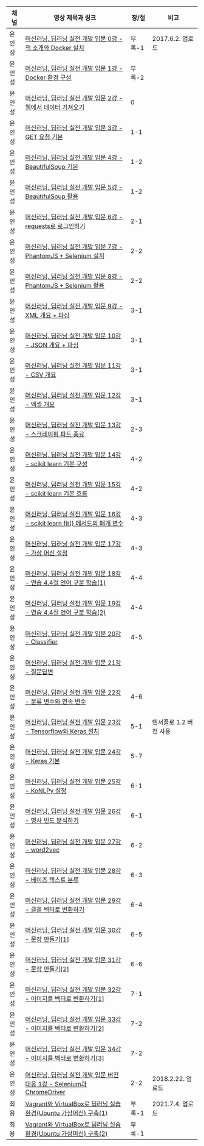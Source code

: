 | 채널  | 영상 제목과 링크 | 장/절 | 비고 |
| ----- | ------------- | ----- | --- |
| 윤인성 | [머신러닝, 딥러닝 실전 개발 입문 0강 - 책 소개와 Docker 설치](https://www.youtube.com/watch?v=l_XFlB1Wwz8) | 부록-1 | 2017.6.2. 업로드 |
| 윤인성 | [머신러닝, 딥러닝 실전 개발 입문 1강 - Docker 환경 구성](https://www.youtube.com/watch?v=vGrd5bSoBs8) | 부록-2 | |
| 윤인성 | [머신러닝, 딥러닝 실전 개발 입문 2강 - 웹에서 데이터 가져오기](https://www.youtube.com/watch?v=bObKmnvv7oQ) | 0 | |
| 윤인성 | [머신러닝, 딥러닝 실전 개발 입문 3강 - GET 요청 기본](https://www.youtube.com/watch?v=fZ9uDQbmObQ) | 1-1 | |
| 윤인성 | [머신러닝, 딥러닝 실전 개발 입문 4강 - BeautifulSoup 기본](https://www.youtube.com/watch?v=HtJMZo2NyMk) | 1-2 | |
| 윤인성 | [머신러닝, 딥러닝 실전 개발 입문 5강 - BeautifulSoup 활용](https://www.youtube.com/watch?v=ivf1I85pzw8) | 1-2 | |
| 윤인성 | [머신러닝, 딥러닝 실전 개발 입문 6강 - requests로 로그인하기](https://www.youtube.com/watch?v=qUXBigB269w) | 2-1 | |
| 윤인성 | [머신러닝, 딥러닝 실전 개발 입문 7강 - PhantomJS + Selenium 설치](https://www.youtube.com/watch?v=fYNHSYBtxZ0) | 2-2 | |
| 윤인성 | [머신러닝, 딥러닝 실전 개발 입문 8강 - PhantomJS + Selenium 활용](https://www.youtube.com/watch?v=6wG4lSB76Q0) | 2-2 | |
| 윤인성 | [머신러닝, 딥러닝 실전 개발 입문 9강 - XML 개요 + 파싱](https://www.youtube.com/watch?v=wl06FqCN4UM) | 3-1 | | 
| 윤인성 | [머신러닝, 딥러닝 실전 개발 입문 10강 - JSON 개요 + 파싱](https://www.youtube.com/watch?v=4iTqP3GJV7U) | 3-1 | |
| 윤인성 | [머신러닝, 딥러닝 실전 개발 입문 11강 - CSV 개요](https://www.youtube.com/watch?v=dmwBi_JiYMs) | 3-1 | |
| 윤인성 | [머신러닝, 딥러닝 실전 개발 입문 12강 - 엑셀 개요](https://www.youtube.com/watch?v=Zloi5QmpPwA) | 3-1 | |
| 윤인성 | [머신러닝, 딥러닝 실전 개발 입문 13강 - 스크레이핑 파트 종료](https://www.youtube.com/watch?v=AGekmnpSft0) | 2-3 | |
| 윤인성 | [머신러닝, 딥러닝 실전 개발 입문 14강 - scikit learn 기본 구성](https://www.youtube.com/watch?v=a_F6Zu2-B1k) | 4-2 | |
| 윤인성 | [머신러닝, 딥러닝 실전 개발 입문 15강 - scikit learn 기본 흐름](https://www.youtube.com/watch?v=W6FNqA-lzwc) | 4-2 | |
| 윤인성 | [머신러닝, 딥러닝 실전 개발 입문 16강 - scikit learn fit() 메서드의 매개 변수](https://www.youtube.com/watch?v=3mQFR14zaB4) | 4-3 | |
| 윤인성 | [머신러닝, 딥러닝 실전 개발 입문 17강 - 가상 머신 설정](https://www.youtube.com/watch?v=zKzYzkc-pgU) | 4-3 | |
| 윤인성 | [머신러닝, 딥러닝 실전 개발 입문 18강 - 연습 4.4절 언어 구분 학습(1)](https://www.youtube.com/watch?v=TM84SRPNUk4) | 4-4 | |
| 윤인성 | [머신러닝, 딥러닝 실전 개발 입문 19강 - 연습 4.4절 언어 구분 학습(2)](https://www.youtube.com/watch?v=lyqo4CC7a-4) | 4-4 | |
| 윤인성 | [머신러닝, 딥러닝 실전 개발 입문 20강 - Classifier](https://www.youtube.com/watch?v=mH6Y3VHBhJI) | 4-5 | |
| 윤인성 | [머신러닝, 딥러닝 실전 개발 입문 21강 - 질문답변](https://www.youtube.com/watch?v=6WyjiwplIVI) | | | 
| 윤인성 | [머신러닝, 딥러닝 실전 개발 입문 22강 - 분류 변수와 연속 변수](https://www.youtube.com/watch?v=tP0Sz_itit0) | 4-6 | |
| 윤인성 | [머신러닝, 딥러닝 실전 개발 입문 23강 - Tensorflow와 Keras 설치](https://www.youtube.com/watch?v=vLgtE11nrWo) | 5-1 | 텐서플로 1.2 버전 사용 |
| 윤인성 | [머신러닝, 딥러닝 실전 개발 입문 24강 - Keras 기본](https://www.youtube.com/watch?v=_eIGBgJkr0M) | 5-7 | |
| 윤인성 | [머신러닝, 딥러닝 실전 개발 입문 25강 - KoNLPy 설정](https://www.youtube.com/watch?v=musjokxP7pQ) | 6-1 | |
| 윤인성 | [머신러닝, 딥러닝 실전 개발 입문 26강 - 명사 빈도 분석하기](https://www.youtube.com/watch?v=WUNLEvx7okI) | 6-1 | |
| 윤인성 | [머신러닝, 딥러닝 실전 개발 입문 27강 - word2vec](https://www.youtube.com/watch?v=MvPKBmnG-WQ) | 6-2 | |
| 윤인성 | [머신러닝, 딥러닝 실전 개발 입문 28강 - 베이즈 텍스트 분류](https://www.youtube.com/watch?v=0aNcoDvJy-g) | 6-3 | |
| 윤인성 | [머신러닝, 딥러닝 실전 개발 입문 29강 - 글을 벡터로 변환하기](https://www.youtube.com/watch?v=bPNkzqXSnbE) | 6-4 | |
| 윤인성 | [머신러닝, 딥러닝 실전 개발 입문 30강 - 문장 만들기[1]](https://www.youtube.com/watch?v=Ar_hDlAkVko) | 6-5 | |
| 윤인성 | [머신러닝, 딥러닝 실전 개발 입문 31강 - 문장 만들기[2]](https://www.youtube.com/watch?v=l67Lgk9A6wQ) | 6-6 | |
| 윤인성 | [머신러닝, 딥러닝 실전 개발 입문 32강 - 이미지를 벡터로 변환하기[1]](https://www.youtube.com/watch?v=NgwYlkBBDkU) | 7-1 | |
| 윤인성 | [머신러닝, 딥러닝 실전 개발 입문 33강 - 이미지를 벡터로 변환하기[2]](https://www.youtube.com/watch?v=DtHT65zmXik) | 7-2 | |
| 윤인성 | [머신러닝, 딥러닝 실전 개발 입문 34강 - 이미지를 벡터로 변환하기[3]](https://www.youtube.com/watch?v=GhK5obfE9Kw) | 7-2 | |
| 윤인성 | [머신러닝, 딥러닝 실전 개발 입문 버전 대응 1강 - Selenium과 ChromeDriver](https://www.youtube.com/watch?v=9164BXkMofs) | 2-2 | 2018.2.22. 업로드|
| 최용 | [Vagrant와 VirtualBox로 딥러닝 실습 환경(Ubuntu 가상머신) 구축(1)](https://www.youtube.com/watch?v=4rQVaYzQ8K4) | 부록-1 | 2021.7.4. 업로드 |
| 최용 | [Vagrant와 VirtualBox로 딥러닝 실습 환경(Ubuntu 가상머신) 구축(2)](https://www.youtube.com/watch?v=MtH1EkkF_pQ) | 부록-1 | |